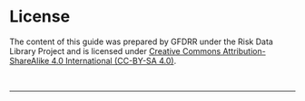 # License

The content of this guide was prepared by GFDRR under the Risk Data Library Project and is licensed under [Creative Commons Attribution-ShareAlike 4.0 International (CC-BY-SA 4.0)](https://creativecommons.org/licenses/by-sa/4.0/legalcode).

<br><hr>
